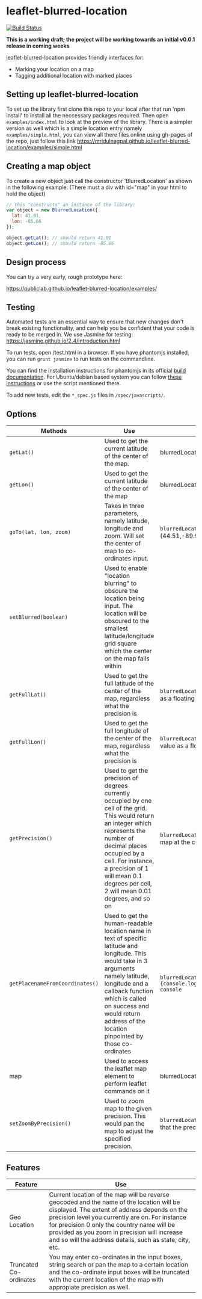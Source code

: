 leaflet-blurred-location
====

[![Build Status](https://travis-ci.org/publiclab/leaflet-blurred-location.svg)](https://travis-ci.org/publiclab/leaflet-blurred-location)

**This is a working draft; the project will be working towards an initial v0.0.1 release in coming weeks**

leaflet-blurred-location provides friendly interfaces for:

* Marking your location on a map
* Tagging additional location with marked places

## Setting up leaflet-blurred-location

To set up the library first clone this repo to your local after that run 'npm install' to install all the neccessary packages required. Then open `examples/index.html` to look at the preview of the library.
There is a simpler version as well which is a simple location entry namely `examples/simple.html`, you can view all there files online using gh-pages of the repo, just follow this link https://mridulnagpal.github.io/leaflet-blurred-location/examples/simple.html

## Creating a map object

To create a new object just call the constructor 'BlurredLocation' as shown in the following example:
(There must a div with id="map" in your html to hold the object)

```js
// this "constructs" an instance of the library:
var object = new BlurredLocation({
  lat: 41.01,
  lon: -85.66
});

object.getLat(); // should return 41.01
object.getLon(); // should return -85.66
```

## Design process

You can try a very early, rough prototype here:

https://publiclab.github.io/leaflet-blurred-location/examples/


## Testing

Automated tests are an essential way to ensure that new changes don't break existing functionality, and can help you be confident that your code is ready to be merged in. We use Jasmine for testing: https://jasmine.github.io/2.4/introduction.html

To run tests, open /test.html in a browser. If you have phantomjs installed, you can run `grunt jasmine` to run tests on the commandline.

You can find the installation instructions for phantomjs in its official [build documentation](http://phantomjs.org/build.html). For Ubuntu/debian based system you can follow [these instructions](https://gist.github.com/julionc/7476620) or use the script mentioned there.

To add new tests, edit the `*_spec.js` files in `/spec/javascripts/`.

## Options

| Methods         | Use | Usage (Example)|
|-----------------|-----|----------------|
|`getLat()`       | Used to get the current latitude of the center of the map.|  blurredLocation.getLat() //This would return the value in numerics|
|`getLon()`       | Used to get the current latitude of the center of the map|blurredLocation.getLon() //This would return the value in numerics|
|`goTo(lat, lon, zoom)`         | Takes in three parameters, namely latitude, longitude and zoom. Will set the center of map to co-ordinates input.| `blurredLocation.goTo(44.51, -89.99, 13)` Will set center of map to (44.51,-89.99) with zoom set as 13|
|`setBlurred(boolean)`   | Used to enable "location blurring" to obscure the location being input. The location will be obscured to the smallest latitude/longitude grid square which the center on the map falls within |
|`getFullLat()`   | Used to get the full latitude of the center of the map, regardless what the precision is| `blurredLocation.getFullLat()`  This would return the full latitude value as a floating numeric|
|`getFullLon()`   | Used to get the full longitude of the center of the map, regardless what the precision is| `blurredLocation.getFullLon()`  This would return the full longitude value as a floating numeric|
|`getPrecision()` | Used to get the precision of degrees currently occupied by one cell of the grid. This would return an integer which represents the number of decimal places occupied by a cell. For instance, a precision of 1 will mean 0.1 degrees per cell, 2 will mean 0.01 degrees, and so on | `blurredLocation.getPrecision()` This would return the precision of the map at the current zoom level |
| `getPlacenameFromCoordinates()`| Used to get the human-readable location name in text of specific latitude and longitude. This would take in 3 arguments namely latitude, longitude and a callback function which is called on success and would return address of the location pinpointed by those co-ordinates| `blurredLocation.getPlacenameFromCoordinates(43,43,function(result) {console.log(result);} // This would return the output to the console`|
|map |Used to access the leaflet map element to perform leaflet commands on it| blurredLocation.map //This would return the leaflet map element|
|`setZoomByPrecision()` | Used to zoom map to the given precision. This would pan the map to adjust the specified precision.| `blurredLocation.setZoomByPrecision(2)` This would zoom the map so that the precision of map becomes 2 |

## Features

| Feature         | Use                                                        |
|-----------------|------------------------------------------------------------|
|Geo Location     |Current location of the map will be reverse geocoded and the name of the location will be displayed. The extent of address depends on the precision level you currently are on. For instance for precision 0 only the country name will be provided as you zoom in precision will increase and so will the address details, such as state, city, etc.|
|Truncated Co-ordinates | You may enter co-ordinates in the input boxes, string search or pan the map to a certain location and the co-ordinate input boxes will be truncated with the current location of the map with appropiate precision as well.| 

